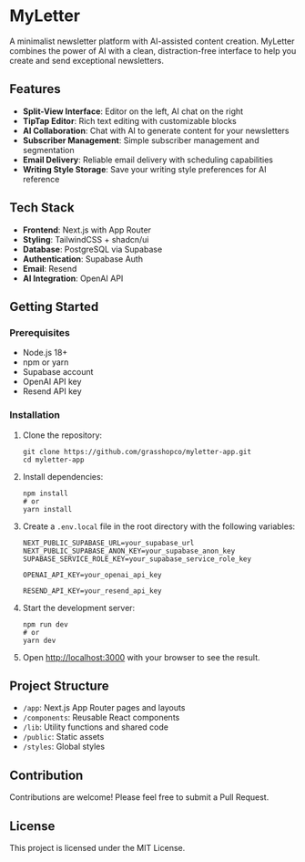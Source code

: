 # MyLetter

A minimalist newsletter platform with AI-assisted content creation. MyLetter combines the power of AI with a clean, distraction-free interface to help you create and send exceptional newsletters.

## Features

- **Split-View Interface**: Editor on the left, AI chat on the right
- **TipTap Editor**: Rich text editing with customizable blocks
- **AI Collaboration**: Chat with AI to generate content for your newsletters
- **Subscriber Management**: Simple subscriber management and segmentation
- **Email Delivery**: Reliable email delivery with scheduling capabilities
- **Writing Style Storage**: Save your writing style preferences for AI reference

## Tech Stack

- **Frontend**: Next.js with App Router
- **Styling**: TailwindCSS + shadcn/ui
- **Database**: PostgreSQL via Supabase
- **Authentication**: Supabase Auth
- **Email**: Resend
- **AI Integration**: OpenAI API

## Getting Started

### Prerequisites

- Node.js 18+
- npm or yarn
- Supabase account
- OpenAI API key
- Resend API key

### Installation

1. Clone the repository:
   ```
   git clone https://github.com/grasshopco/myletter-app.git
   cd myletter-app
   ```

2. Install dependencies:
   ```
   npm install
   # or
   yarn install
   ```

3. Create a `.env.local` file in the root directory with the following variables:
   ```
   NEXT_PUBLIC_SUPABASE_URL=your_supabase_url
   NEXT_PUBLIC_SUPABASE_ANON_KEY=your_supabase_anon_key
   SUPABASE_SERVICE_ROLE_KEY=your_supabase_service_role_key
   
   OPENAI_API_KEY=your_openai_api_key
   
   RESEND_API_KEY=your_resend_api_key
   ```

4. Start the development server:
   ```
   npm run dev
   # or
   yarn dev
   ```

5. Open [http://localhost:3000](http://localhost:3000) with your browser to see the result.

## Project Structure

- `/app`: Next.js App Router pages and layouts
- `/components`: Reusable React components
- `/lib`: Utility functions and shared code
- `/public`: Static assets
- `/styles`: Global styles

## Contribution

Contributions are welcome! Please feel free to submit a Pull Request.

## License

This project is licensed under the MIT License.